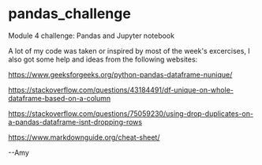 # pandas_challenge
Module 4 challenge: Pandas and Jupyter notebook

A lot of my code was taken or inspired by most of the week's excercises, I also got some help and ideas from the following websites:

https://www.geeksforgeeks.org/python-pandas-dataframe-nunique/

https://stackoverflow.com/questions/43184491/df-unique-on-whole-dataframe-based-on-a-column

https://stackoverflow.com/questions/75059230/using-drop-duplicates-on-a-pandas-dataframe-isnt-dropping-rows

https://www.markdownguide.org/cheat-sheet/


--Amy